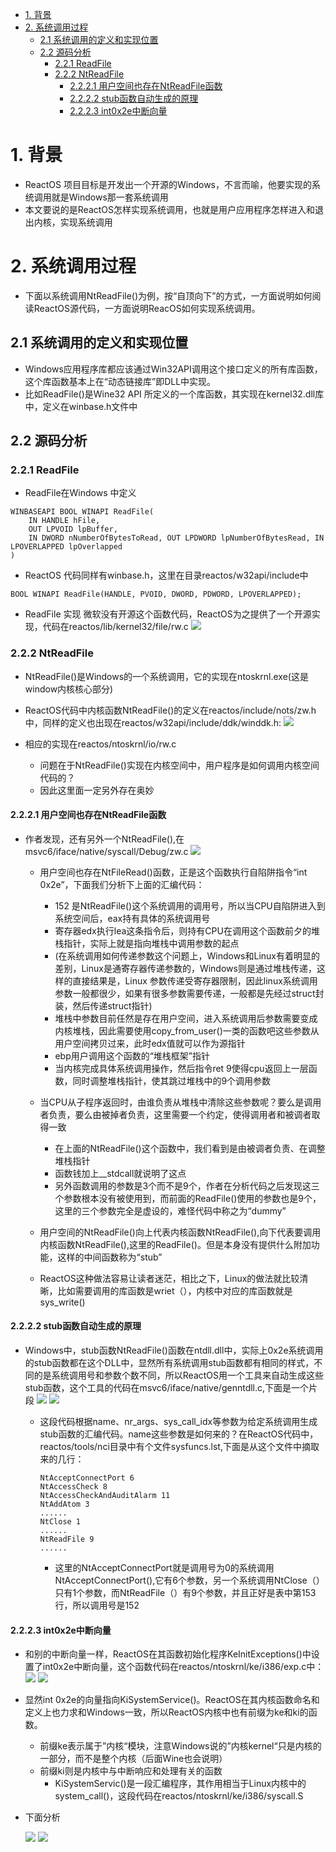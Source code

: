 <!-- TOC -->

- [1. 背景](#1-背景)
- [2. 系统调用过程](#2-系统调用过程)
    - [2.1 系统调用的定义和实现位置](#21-系统调用的定义和实现位置)
    - [2.2 源码分析](#22-源码分析)
        - [2.2.1 ReadFile](#221-readfile)
        - [2.2.2 NtReadFile](#222-ntreadfile)
            - [2.2.2.1 用户空间也存在NtReadFile函数](#2221-用户空间也存在ntreadfile函数)
            - [2.2.2.2 stub函数自动生成的原理](#2222-stub函数自动生成的原理)
            - [2.2.2.3 int0x2e中断向量](#2223-int0x2e中断向量)

<!-- /TOC -->
# 1. 背景
* ReactOS 项目目标是开发出一个开源的Windows，不言而喻，他要实现的系统调用就是Windows那一套系统调用
* 本文要说的是ReactOS怎样实现系统调用，也就是用户应用程序怎样进入和退出内核，实现系统调用


# 2. 系统调用过程
* 下面以系统调用NtReadFile()为例，按“自顶向下”的方式，一方面说明如何阅读ReactOS源代码，一方面说明ReacOS如何实现系统调用。


## 2.1 系统调用的定义和实现位置
* Windows应用程序库都应该通过Win32API调用这个接口定义的所有库函数，这个库函数基本上在“动态链接库”即DLL中实现。
* 比如ReadFile()是Wine32 API 所定义的一个库函数，其实现在kernel32.dll库中，定义在winbase.h文件中

## 2.2 源码分析
### 2.2.1 ReadFile
*  ReadFile在Windows 中定义
```
WINBASEAPI BOOL WINAPI ReadFile(
    IN HANDLE hFile,
    OUT LPVOID lpBuffer,
    IN DWORD nNumberOfBytesToRead, OUT LPDWORD lpNumberOfBytesRead, IN LPOVERLAPPED lpOverlapped
)
```
* ReactOS 代码同样有winbase.h，这里在目录reactos/w32api/include中
```
BOOL WINAPI ReadFile(HANDLE, PVOID, DWORD, PDWORD, LPOVERLAPPED);
```

* ReadFile 实现
微软没有开源这个函数代码，ReactOS为之提供了一个开源实现，代码在reactos/lib/kernel32/file/rw.c
![](./images/2019-12-13-10-54-17.png)




### 2.2.2 NtReadFile
* NtReadFile()是Windows的一个系统调用，它的实现在ntoskrnl.exe(这是window内核核心部分)
* ReactOS代码中内核函数NtReadFile()的定义在reactos/include/nots/zw.h中，同样的定义也出现在reactos/w32api/include/ddk/winddk.h:
![](./images/2019-12-13-11-03-52.png)

* 相应的实现在reactos/ntoskrnl/io/rw.c
    * 问题在于NtReadFile()实现在内核空间中，用户程序是如何调用内核空间代码的？
    * 因此这里面一定另外存在奥妙
#### 2.2.2.1 用户空间也存在NtReadFile函数
* 作者发现，还有另外一个NtReadFile(),在msvc6/iface/native/syscall/Debug/zw.c
    ![](./images/2019-12-13-11-09-37.png)
    * 用户空间也存在NtFileRead()函数，正是这个函数执行自陷阱指令“int 0x2e”，下面我们分析下上面的汇编代码：
        * 152 是NtReadFile()这个系统调用的调用号，所以当CPU自陷阱进入到系统空间后，eax持有具体的系统调用号
        * 寄存器edx执行lea这条指令后，则持有CPU在调用这个函数前夕的堆栈指针，实际上就是指向堆栈中调用参数的起点
        * (在系统调用如何传递参数这个问题上，Windows和Linux有着明显的差别，Linux是通寄存器传递参数的，Windows则是通过堆栈传递，这样的直接结果是，Linux 参数传递受寄存器限制，因此linux系统调用参数一般都很少，如果有很多参数需要传递，一般都是先经过struct封装，然后传递struct指针)
        * 堆栈中参数目前任然是存在用户空间，进入系统调用后参数需要变成内核堆栈，因此需要使用copy_from_user()一类的函数吧这些参数从用户空间拷贝过来，此时edx值就可以作为源指针
        * ebp用户调用这个函数的“堆栈框架”指针
        * 当内核完成具体系统调用操作，然后指令ret 9使得cpu返回上一层函数，同时调整堆栈指针，使其跳过堆栈中的9个调用参数

    * 当CPU从子程序返回时，由谁负责从堆栈中清除这些参数呢？要么是调用者负责，要么由被掉者负责，这里需要一个约定，使得调用者和被调者取得一致
        * 在上面的NtReadFile()这个函数中，我们看到是由被调者负责、在调整堆栈指针
        * 函数钱加上__stdcall就说明了这点
        * 另外函数调用的参数是3个而不是9个，作者在分析代码之后发现这三个参数根本没有被使用到，而前面的ReadFile()使用的参数也是9个，这里的三个参数完全是虚设的，难怪代码中称之为“dummy”
    * 用户空间的NtReadFile()向上代表内核函数NtReadFile(),向下代表要调用内核函数NtReadFile(),这里的ReadFile()。但是本身没有提供什么附加功能，这样的中间函数称为“stub”

    * ReactOS这种做法容易让读者迷茫，相比之下，Linux的做法就比较清晰，比如需要调用的库函数是wriet（），内核中对应的库函数就是sys_write()
#### 2.2.2.2 stub函数自动生成的原理
* Windows中，stub函数NtReadFile()函数在ntdll.dll中，实际上0x2e系统调用的stub函数都在这个DLL中，显然所有系统调用stub函数都有相同的样式，不同的是系统调用号和参数个数不同，所以ReactOS用一个工具来自动生成这些stub函数，这个工具的代码在msvc6/iface/native/genntdll.c,下面是一个片段
    ![](./images/2019-12-13-14-49-10.png)
    ![](./images/2019-12-13-14-49-25.png)

    * 这段代码根据name、nr_args、sys_call_idx等参数为给定系统调用生成stub函数的汇编代码。name这些参数是如何来的？在ReactOS代码中，reactos/tools/nci目录中有个文件sysfuncs.lst,下面是从这个文件中摘取来的几行：
        ```
        NtAcceptConnectPort 6 
        NtAccessCheck 8 
        NtAccessCheckAndAuditAlarm 11 
        NtAddAtom 3
        ...... 
        NtClose 1 
        ...... 
        NtReadFile 9 
        ......
        ```
        * 这里的NtAcceptConnectPort就是调用号为0的系统调用NtAcceptConnectPort(),它有6个参数，另一个系统调用NtClose（）只有1个参数，而NtReadFile（）有9个参数，并且正好是表中第153行，所以调用号是152

#### 2.2.2.3 int0x2e中断向量
* 和别的中断向量一样，ReactOS在其函数初始化程序KeInitExceptions()中设置了int0x2e中断向量，这个函数代码在reactos/ntoskrnl/ke/i386/exp.c中：
![](./images/2019-12-13-15-06-21.png)
![](./images/2019-12-13-15-07-05.png)

* 显然int 0x2e的向量指向KiSystemService()。ReactOS在其内核函数命名和定义上也力求和Windows一致，所以ReactOS内核中也有前缀为ke和ki的函数。
    * 前缀ke表示属于”内核“模块，注意Windows说的”内核kernel“只是内核的一部分，而不是整个内核（后面Wine也会说明）
    * 前缀ki则是内核中与中断响应和处理有关的函数
        * KiSystemServic()是一段汇编程序，其作用相当于Linux内核中的system_call()，这段代码在reactos/ntoskrnl/ke/i386/syscall.S

* 下面分析

    ![](./images/2019-12-13-15-27-15.png)
    ![](./images/2019-12-13-15-27-33.png)
